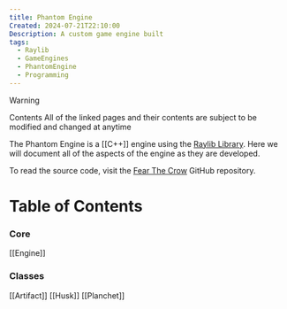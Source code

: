 ```yaml
---
title: Phantom Engine
Created: 2024-07-21T22:10:00
Description: A custom game engine built
tags:
  - Raylib
  - GameEngines
  - PhantomEngine
  - Programming
---
```


> [!warning]
> Contents All of the linked pages and their contents are subject to be modified and changed at anytime

The Phantom Engine is a [[C++]] engine using the [Raylib Library](https://www.raylib.com). Here we will document all of the aspects of the engine as they are developed.

To read the source code, visit the [Fear The Crow](fear_the_crow) GitHub repository.


# Table of Contents
### Core
[[Engine]]
### Classes
[[Artifact]]
[[Husk]]
[[Planchet]]
